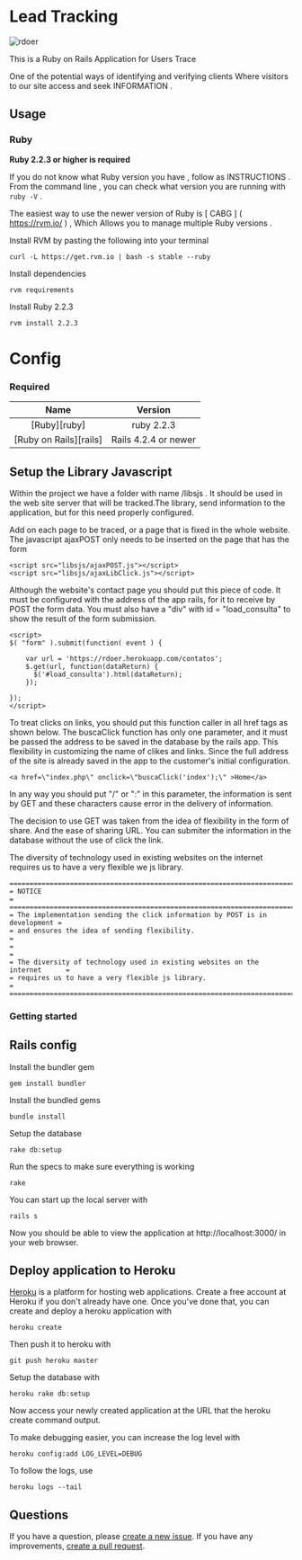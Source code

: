 # Lead Tracking
![rdoer](http://gbbs.work/images/capa.jpg)

This is a Ruby on Rails Application for Users Trace

One of the potential ways of identifying and verifying clients Where visitors to our site access and seek INFORMATION .

## Usage

### Ruby

**Ruby 2.2.3 or higher is required**

If you do not know what Ruby version you have , follow as INSTRUCTIONS . From the command line , you can check what version you are running with ` ruby -V` .

The easiest way to use the newer version of Ruby is [ CABG ] ( https://rvm.io/ ) , Which Allows you to manage multiple Ruby versions .

Install RVM by pasting the following into your terminal

    curl -L https://get.rvm.io | bash -s stable --ruby

Install dependencies

    rvm requirements

Install Ruby 2.2.3

    rvm install 2.2.3

Config
==================

### Required

| Name |  Version |
| :--: | :---: |
| [Ruby][ruby] | ruby 2.2.3 |
| [Ruby on Rails][rails] | Rails 4.2.4 or newer |

## Setup the Library Javascript

Within the project we have a folder with name /libsjs . It should be used in the web site server that will be tracked.The library, send information to the application, but for this need properly configured.

Add on each page to be traced, or a page that is fixed in the whole website.
The javascript ajaxPOST only needs to be inserted on the page that has the form

    <script src="libsjs/ajaxPOST.js"></script>
    <script src="libsjs/ajaxLibClick.js"></script>

Although the website's contact page you should put this piece of code.
It must be configured with the address of the app rails, for it to receive by POST the form data.
You must also have a "div" with id = "load_consulta" to show the result of the form submission.

    <script>
    $( "form" ).submit(function( event ) {

        var url = 'https://rdoer.herokuapp.com/contatos';
        $.get(url, function(dataReturn) {
          $('#load_consulta').html(dataReturn);
        });

    });
    </script>

To treat clicks on links, you should put this function caller in all href tags as shown below.
The buscaClick function has only one parameter, and it must be passed the address to be saved in 
the database by the rails app. This flexibility in customizing the name of clikes and links. 
Since the full address of the site is already saved in the app to the customer's initial configuration.

    <a href=\"index.php\" onclick=\"buscaClick('index');\" >Home</a>

In any way you should put "/" or ":" in this parameter, the information is sent by GET and these characters cause error in the delivery of information.

The decision to use GET was taken from the idea of flexibility in the form of share. And the ease of sharing URL. You can submiter the information in the database without the use of click the link.

The diversity of technology used in existing websites on the internet requires us to have a very flexible we js library.

    ==============================================================================
    = NOTICE                                                                     =
    ==============================================================================
    = The implementation sending the click information by POST is in development =
    = and ensures the idea of sending flexibility.                               =
    =                                                                            =
    = The diversity of technology used in existing websites on the internet      =
    = requires us to have a very flexible js library.                            =
    ==============================================================================

### Getting started

## Rails config

Install the bundler gem

    gem install bundler

Install the bundled gems

    bundle install

Setup the database

    rake db:setup

Run the specs to make sure everything is working

    rake

You can start up the local server with

    rails s

Now you should be able to view the application at http://localhost:3000/ in your web browser.

## Deploy application to Heroku

[Heroku](http://www.heroku.com/) is a platform for hosting web applications. Create a free account at Heroku if you don't already have one. Once you've done that, you can create and deploy a heroku application with

    heroku create

Then push it to heroku with

    git push heroku master

Setup the database with

    heroku rake db:setup

Now access your newly created application at the URL that the heroku create command output.

To make debugging easier, you can increase the log level with

    heroku config:add LOG_LEVEL=DEBUG

To follow the logs, use

    heroku logs --tail

## Questions

If you have a question, please [create a new issue](https://github.com/tokyo-rubyist-meetup/community_board_rails/issues/new). If you have any improvements, [create a pull request](https://github.com/tokyo-rubyist-meetup/community_board_rails/pull/new).
